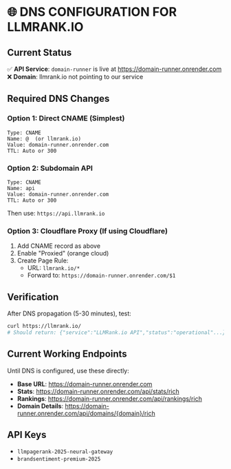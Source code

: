 # 🌐 DNS CONFIGURATION FOR LLMRANK.IO

## Current Status
✅ **API Service**: `domain-runner` is live at https://domain-runner.onrender.com
❌ **Domain**: llmrank.io not pointing to our service

## Required DNS Changes

### Option 1: Direct CNAME (Simplest)
```
Type: CNAME
Name: @  (or llmrank.io)
Value: domain-runner.onrender.com
TTL: Auto or 300
```

### Option 2: Subdomain API
```
Type: CNAME
Name: api
Value: domain-runner.onrender.com
TTL: Auto or 300
```
Then use: `https://api.llmrank.io`

### Option 3: Cloudflare Proxy (If using Cloudflare)
1. Add CNAME record as above
2. Enable "Proxied" (orange cloud)
3. Create Page Rule:
   - URL: `llmrank.io/*`
   - Forward to: `https://domain-runner.onrender.com/$1`

## Verification
After DNS propagation (5-30 minutes), test:
```bash
curl https://llmrank.io/
# Should return: {"service":"LLMRank.io API","status":"operational"...}
```

## Current Working Endpoints
Until DNS is configured, use these directly:

- **Base URL**: https://domain-runner.onrender.com
- **Stats**: https://domain-runner.onrender.com/api/stats/rich
- **Rankings**: https://domain-runner.onrender.com/api/rankings/rich
- **Domain Details**: https://domain-runner.onrender.com/api/domains/{domain}/rich

## API Keys
- `llmpagerank-2025-neural-gateway`
- `brandsentiment-premium-2025`